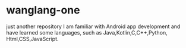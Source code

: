 # wanglang-one
just another repository
I am familiar with Android app development and have learned some languages, such as Java,Kotlin,C,C++,Python, Html,CSS,JavaScript.
